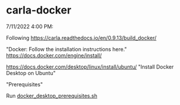 # carla-docker
7/11/2022 4:00 PM: 

Following https://carla.readthedocs.io/en/0.9.13/build_docker/

"Docker: Follow the installation instructions here." https://docs.docker.com/engine/install/

https://docs.docker.com/desktop/linux/install/ubuntu/ "Install Docker Desktop on Ubuntu"

"Prerequisites"

Run [docker_desktop_prerequisites.sh](docker_desktop_prerequisites.sh)